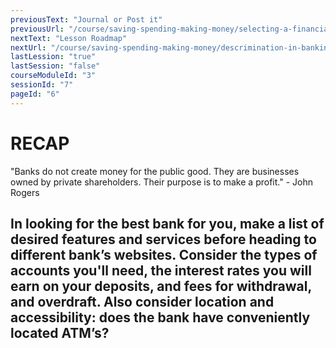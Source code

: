 ```yaml
---
previousText: "Journal or Post it"
previousUrl: "/course/saving-spending-making-money/selecting-a-financial-institution/journal-or-post-it"
nextText: "Lesson Roadmap"
nextUrl: "/course/saving-spending-making-money/descrimination-in-banking/roadmap"
lastLession: "true"
lastSession: "false"
courseModuleId: "3"
sessionId: "7"
pageId: "6"
---
```



# RECAP

<sparkle-character-intro position="right" character="jen">
"Banks do not create money for the public good. They are businesses owned by private shareholders. Their purpose is to make a profit." - John Rogers
</sparkle-character-intro>

## In looking for the best bank for you, make a list of desired features and services before heading to different bank’s websites. Consider the types of accounts you'll need, the interest rates you will earn on your deposits, and fees for withdrawal, and overdraft. Also consider location and accessibility: does the bank have conveniently located ATM’s?
